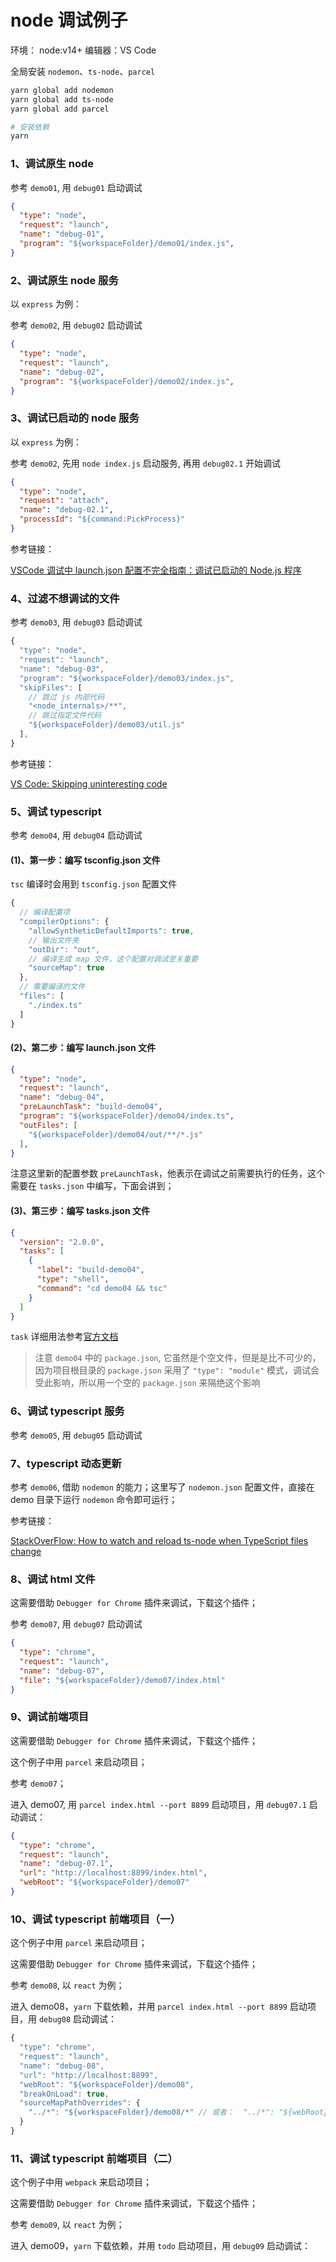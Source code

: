 # node 调试例子

环境： node:v14+
编辑器：VS Code

全局安装 `nodemon`、`ts-node`、`parcel`

```bash
yarn global add nodemon
yarn global add ts-node
yarn global add parcel
```

```bash
# 安装依赖
yarn
```

### 1、调试原生 node

参考 `demo01`, 用 `debug01` 启动调试

```json
{
  "type": "node",
  "request": "launch",
  "name": "debug-01",
  "program": "${workspaceFolder}/demo01/index.js",
}
```

### 2、调试原生 node 服务

以 `express` 为例：

参考 `demo02`, 用 `debug02` 启动调试

```json
{
  "type": "node",
  "request": "launch",
  "name": "debug-02",
  "program": "${workspaceFolder}/demo02/index.js",
}
```

### 3、调试已启动的 node 服务

以 `express` 为例：

参考 `demo02`, 先用 `node index.js` 启动服务, 再用 `debug02.1` 开始调试

```json
{
  "type": "node",
  "request": "attach",
  "name": "debug-02.1",
  "processId": "${command:PickProcess}"
}
```

参考链接：

[VSCode 调试中 launch.json 配置不完全指南：调试已启动的 Node.js 程序](https://www.barretlee.com/blog/2019/03/18/debugging-in-vscode-tutorial/)

### 4、过滤不想调试的文件

参考 `demo03`, 用 `debug03` 启动调试

```js
{
  "type": "node",
  "request": "launch",
  "name": "debug-03",
  "program": "${workspaceFolder}/demo03/index.js",
  "skipFiles": [
    // 跳过 js 内部代码
    "<node_internals>/**",
    // 跳过指定文件代码
    "${workspaceFolder}/demo03/util.js"
  ],
}
```

参考链接：

[VS Code: Skipping uninteresting code](https://code.visualstudio.com/docs/nodejs/nodejs-debugging#_skipping-uninteresting-code-node-chrome)

### 5、调试 typescript

参考 `demo04`, 用 `debug04` 启动调试

#### (1)、第一步：编写 tsconfig.json 文件

`tsc` 编译时会用到 `tsconfig.json` 配置文件

```js
{
  // 编译配置项
  "compilerOptions": {
    "allowSyntheticDefaultImports": true,
    // 输出文件夹
    "outDir": "out",
    // 编译生成 map 文件，这个配置对调试至关重要
    "sourceMap": true
  },
  // 需要编译的文件
  "files": [
    "./index.ts"
  ]
}
```

#### (2)、第二步：编写 launch.json 文件

```json
{
  "type": "node",
  "request": "launch",
  "name": "debug-04",
  "preLaunchTask": "build-demo04",
  "program": "${workspaceFolder}/demo04/index.ts",
  "outFiles": [
    "${workspaceFolder}/demo04/out/**/*.js"
  ],
}
```

注意这里新的配置参数 `preLaunchTask`，他表示在调试之前需要执行的任务，这个需要在 `tasks.json` 中编写，下面会讲到；

#### (3)、第三步：编写 tasks.json 文件

```json
{
  "version": "2.0.0",
  "tasks": [
    {
      "label": "build-demo04",
      "type": "shell",
      "command": "cd demo04 && tsc"
    }
  ]
}
```

`task` 详细用法参考[官方文档](https://code.visualstudio.com/docs/editor/tasks)

> 注意 `demo04` 中的 `package.json`, 它虽然是个空文件，但是是比不可少的，因为项目根目录的 `package.json` 采用了 `"type": "module"` 模式，调试会受此影响，所以用一个空的 `package.json` 来隔绝这个影响

### 6、调试 typescript 服务

参考 `demo05`, 用 `debug05` 启动调试

### 7、typescript 动态更新

参考 `demo06`, 借助 `nodemon` 的能力；这里写了 `nodemon.json` 配置文件，直接在 demo 目录下运行 `nodemon` 命令即可运行；

参考链接：

[StackOverFlow: How to watch and reload ts-node when TypeScript files change](https://stackoverflow.com/questions/37979489/how-to-watch-and-reload-ts-node-when-typescript-files-change)

### 8、调试 html 文件

这需要借助 `Debugger for Chrome` 插件来调试，下载这个插件；

参考 `demo07`, 用 `debug07` 启动调试

```json
{
  "type": "chrome",
  "request": "launch",
  "name": "debug-07",
  "file": "${workspaceFolder}/demo07/index.html"
}
```

### 9、调试前端项目

这需要借助 `Debugger for Chrome` 插件来调试，下载这个插件；

这个例子中用 `parcel` 来启动项目；

参考 `demo07`；

进入 demo07, 用 `parcel index.html --port 8899` 启动项目，用 `debug07.1` 启动调试：

```json
{
  "type": "chrome",
  "request": "launch",
  "name": "debug-07.1",
  "url": "http://localhost:8899/index.html",
  "webRoot": "${workspaceFolder}/demo07"
}
```

### 10、调试 typescript 前端项目（一）

这个例子中用 `parcel` 来启动项目；

这需要借助 `Debugger for Chrome` 插件来调试，下载这个插件；

参考 `demo08`, 以 `react` 为例；

进入 demo08，`yarn` 下载依赖，并用 `parcel index.html --port 8899` 启动项目，用 `debug08` 启动调试：

```js
{
  "type": "chrome",
  "request": "launch",
  "name": "debug-08",
  "url": "http://localhost:8899",
  "webRoot": "${workspaceFolder}/demo08",
  "breakOnLoad": true,
  "sourceMapPathOverrides": {
    "../*": "${workspaceFolder}/demo08/*" // 或者：  "../*": "${webRoot}/*"
  }
}
```

### 11、调试 typescript 前端项目（二）

这个例子中用 `webpack` 来启动项目；

这需要借助 `Debugger for Chrome` 插件来调试，下载这个插件；

参考 `demo09`, 以 `react` 为例；

进入 demo09，`yarn` 下载依赖，并用 `todo` 启动项目，用 `debug09` 启动调试：

